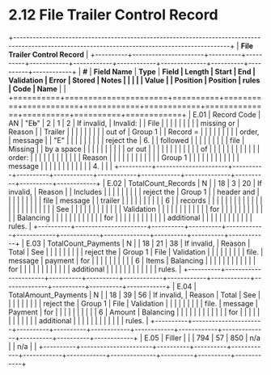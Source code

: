 # 2.12 File Trailer Control Record

+------------------------------------------------------------------------------------------------------------------------------------------------+
| **File Trailer Control Record**                                                                                                                |
+----------+----------------------+----------+----------+------------+------------+------------+--------------+----------+----------+------------+
| **\#**   | **Field Name**       | **Type** | **Field  | **Length** | **Start    | **End      | **Validation | **Error  | **Stored | **Notes**  |
|          |                      |          | Value**  |            | Position** | Position** | rules**      | Code**   | Name**   |            |
+==========+======================+==========+==========+============+============+============+==============+==========+==========+============+
| E.01     | Record Code          | AN       | "E~~b~~" | 2          | 1          | 2          | If invalid,  | Invalid: |          | File       |
|          |                      |          |          |            |            |            | missing or   | Reason   |          | Trailer    |
|          |                      |          |          |            |            |            | out of       | Group 1  |          | Record =   |
|          |                      |          |          |            |            |            | order,       | message  |          | "E"        |
|          |                      |          |          |            |            |            | reject the   | 6.       |          | followed   |
|          |                      |          |          |            |            |            | file         | Missing  |          | by a space |
|          |                      |          |          |            |            |            |              | or out   |          |            |
|          |                      |          |          |            |            |            |              | of       |          |            |
|          |                      |          |          |            |            |            |              | order:   |          |            |
|          |                      |          |          |            |            |            |              | Reason   |          |            |
|          |                      |          |          |            |            |            |              | Group 1  |          |            |
|          |                      |          |          |            |            |            |              | message  |          |            |
|          |                      |          |          |            |            |            |              | 4.       |          |            |
+----------+----------------------+----------+----------+------------+------------+------------+--------------+----------+----------+------------+
| E.02     | TotalCount_Records   | N        |          | 18         | 3          | 20         | If invalid,  | Reason   |          | Includes   |
|          |                      |          |          |            |            |            | reject the   | Group 1  |          | header and |
|          |                      |          |          |            |            |            | file         | message  |          | trailer    |
|          |                      |          |          |            |            |            |              | 6        |          | records    |
|          |                      |          |          |            |            |            |              |          |          |            |
|          |                      |          |          |            |            |            |              |          |          | See        |
|          |                      |          |          |            |            |            |              |          |          | Validation |
|          |                      |          |          |            |            |            |              |          |          | for        |
|          |                      |          |          |            |            |            |              |          |          | Balancing  |
|          |                      |          |          |            |            |            |              |          |          | for        |
|          |                      |          |          |            |            |            |              |          |          | additional |
|          |                      |          |          |            |            |            |              |          |          | rules.     |
+----------+----------------------+----------+----------+------------+------------+------------+--------------+----------+----------+------------+
| E.03     | TotalCount_Payments  | N        |          | 18         | 21         | 38         | If invalid,  | Reason   | Total    | See        |
|          |                      |          |          |            |            |            | reject the   | Group 1  | File     | Validation |
|          |                      |          |          |            |            |            | file.        | message  | payment  | for        |
|          |                      |          |          |            |            |            |              | 6        | Items    | Balancing  |
|          |                      |          |          |            |            |            |              |          |          | for        |
|          |                      |          |          |            |            |            |              |          |          | additional |
|          |                      |          |          |            |            |            |              |          |          | rules.     |
+----------+----------------------+----------+----------+------------+------------+------------+--------------+----------+----------+------------+
| E.04     | TotalAmount_Payments | N        |          | 18         | 39         | 56         | If invalid,  | Reason   | Total    | See        |
|          |                      |          |          |            |            |            | reject the   | Group 1  | File     | Validation |
|          |                      |          |          |            |            |            | file.        | message  | Payment  | for        |
|          |                      |          |          |            |            |            |              | 6        | Amount   | Balancing  |
|          |                      |          |          |            |            |            |              |          |          | for        |
|          |                      |          |          |            |            |            |              |          |          | additional |
|          |                      |          |          |            |            |            |              |          |          | rules.     |
+----------+----------------------+----------+----------+------------+------------+------------+--------------+----------+----------+------------+
| E.05     | Filler               |          |          | 794        | 57         | 850        | n/a          |          | n/a      |            |
+----------+----------------------+----------+----------+------------+------------+------------+--------------+----------+----------+------------+

